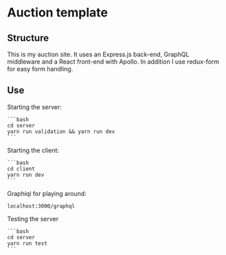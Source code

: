 # Auction template

## Structure

This is my auction site. It uses an Express.js back-end, GraphQL
middleware and a React front-end with Apollo. In addition I use redux-form for
easy form handling.

## Use

Starting the server:

    ```bash
    cd server
    yarn run validation && yarn run dev
    ```

Starting the client:

    ```bash
    cd client
    yarn run dev
    ```

Graphiql for playing around:

    localhost:3000/graphql

Testing the server

    ```bash
    cd server
    yarn run test
    ```
